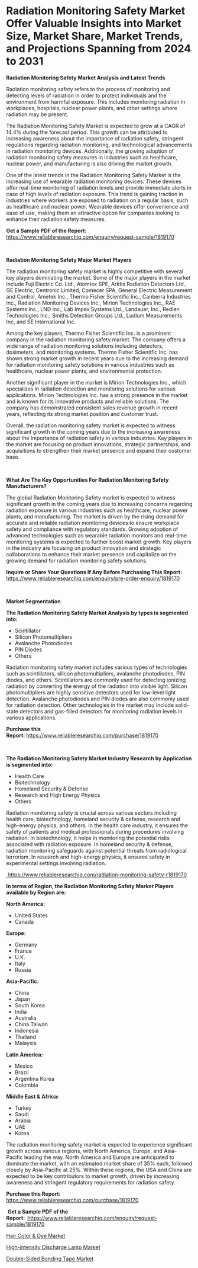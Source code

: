 <p><h1>Radiation Monitoring Safety Market Offer Valuable Insights into Market Size, Market Share, Market Trends, and Projections Spanning from 2024 to 2031</h1></p><p><strong>Radiation Monitoring Safety Market Analysis and Latest Trends</strong></p>
<p><p>Radiation monitoring safety refers to the process of monitoring and detecting levels of radiation in order to protect individuals and the environment from harmful exposure. This includes monitoring radiation in workplaces, hospitals, nuclear power plants, and other settings where radiation may be present.</p><p>The Radiation Monitoring Safety Market is expected to grow at a CAGR of 14.4% during the forecast period. This growth can be attributed to increasing awareness about the importance of radiation safety, stringent regulations regarding radiation monitoring, and technological advancements in radiation monitoring devices. Additionally, the growing adoption of radiation monitoring safety measures in industries such as healthcare, nuclear power, and manufacturing is also driving the market growth.</p><p>One of the latest trends in the Radiation Monitoring Safety Market is the increasing use of wearable radiation monitoring devices. These devices offer real-time monitoring of radiation levels and provide immediate alerts in case of high levels of radiation exposure. This trend is gaining traction in industries where workers are exposed to radiation on a regular basis, such as healthcare and nuclear power. Wearable devices offer convenience and ease of use, making them an attractive option for companies looking to enhance their radiation safety measures.</p></p>
<p><strong>Get a Sample PDF of the Report:&nbsp;</strong> <a href="https://www.reliableresearchiq.com/enquiry/request-sample/1819170">https://www.reliableresearchiq.com/enquiry/request-sample/1819170</a></p>
<p>&nbsp;</p>
<p><strong>Radiation Monitoring Safety Major Market Players</strong></p>
<p><p>The radiation monitoring safety market is highly competitive with several key players dominating the market. Some of the major players in the market include Fuji Electric Co. Ltd., Atomtex SPE, Arktis Radiation Detectors Ltd., GE Electric, Centronic Limited, Comecer SPA, General Electric Measurement and Control, Ametek Inc., Thermo Fisher Scientific Inc., Canberra Industries Inc., Radiation Monitoring Devices Inc., Mirion Technologies Inc., RAE Systems Inc., LND Inc., Lab Impex Systems Ltd., Landauer, Inc., Redlen Technologies Inc., Smiths Detection Groups Ltd., Ludlum Measurements Inc, and SE International Inc.</p><p>Among the key players, Thermo Fisher Scientific Inc. is a prominent company in the radiation monitoring safety market. The company offers a wide range of radiation monitoring solutions including detectors, dosimeters, and monitoring systems. Thermo Fisher Scientific Inc. has shown strong market growth in recent years due to the increasing demand for radiation monitoring safety solutions in various industries such as healthcare, nuclear power plants, and environmental protection.</p><p>Another significant player in the market is Mirion Technologies Inc., which specializes in radiation detection and monitoring solutions for various applications. Mirion Technologies Inc. has a strong presence in the market and is known for its innovative products and reliable solutions. The company has demonstrated consistent sales revenue growth in recent years, reflecting its strong market position and customer trust.</p><p>Overall, the radiation monitoring safety market is expected to witness significant growth in the coming years due to the increasing awareness about the importance of radiation safety in various industries. Key players in the market are focusing on product innovations, strategic partnerships, and acquisitions to strengthen their market presence and expand their customer base.</p></p>
<p>&nbsp;</p>
<p><strong>What Are The Key Opportunities For Radiation Monitoring Safety Manufacturers?</strong></p>
<p><p>The global Radiation Monitoring Safety market is expected to witness significant growth in the coming years due to increasing concerns regarding radiation exposure in various industries such as healthcare, nuclear power plants, and manufacturing. The market is driven by the rising demand for accurate and reliable radiation monitoring devices to ensure workplace safety and compliance with regulatory standards. Growing adoption of advanced technologies such as wearable radiation monitors and real-time monitoring systems is expected to further boost market growth. Key players in the industry are focusing on product innovation and strategic collaborations to enhance their market presence and capitalize on the growing demand for radiation monitoring safety solutions.</p></p>
<p><strong>Inquire or Share Your Questions If Any Before Purchasing This Report:</strong> <a href="https://www.reliableresearchiq.com/enquiry/pre-order-enquiry/1819170">https://www.reliableresearchiq.com/enquiry/pre-order-enquiry/1819170</a></p>
<p>&nbsp;</p>
<p><strong>Market Segmentation</strong></p>
<p><strong>The Radiation Monitoring Safety Market Analysis by types is segmented into:</strong></p>
<p><ul><li>Scintillator</li><li>Silicon Photomultipliers</li><li>Avalanche Photodiodes</li><li>PIN Diodes</li><li>Others</li></ul></p>
<p><p>Radiation monitoring safety market includes various types of technologies such as scintillators, silicon photomultipliers, avalanche photodiodes, PIN diodes, and others. Scintillators are commonly used for detecting ionizing radiation by converting the energy of the radiation into visible light. Silicon photomultipliers are highly sensitive detectors used for low-level light detection. Avalanche photodiodes and PIN diodes are also commonly used for radiation detection. Other technologies in the market may include solid-state detectors and gas-filled detectors for monitoring radiation levels in various applications.</p></p>
<p><strong>Purchase this Report:&nbsp;</strong><a href="https://www.reliableresearchiq.com/purchase/1819170">https://www.reliableresearchiq.com/purchase/1819170</a></p>
<p>&nbsp;</p>
<p><strong>The Radiation Monitoring Safety Market Industry Research by Application is segmented into:</strong></p>
<p><ul><li>Health Care</li><li>Biotechnology</li><li>Homeland Security & Defense</li><li>Research and High Energy Physics</li><li>Others</li></ul></p>
<p><p>Radiation monitoring safety is crucial across various sectors including health care, biotechnology, homeland security & defense, research and high-energy physics, and others. In the health care industry, it ensures the safety of patients and medical professionals during procedures involving radiation. In biotechnology, it helps in monitoring the potential risks associated with radiation exposure. In homeland security & defense, radiation monitoring safeguards against potential threats from radiological terrorism. In research and high-energy physics, it ensures safety in experimental settings involving radiation.</p></p>
<p><a href="https://www.reliableresearchiq.com/radiation-monitoring-safety-r1819170">&nbsp;https://www.reliableresearchiq.com/radiation-monitoring-safety-r1819170</a></p>
<p><strong>In terms of Region, the Radiation Monitoring Safety Market Players available by Region are:</strong></p>
<p>
    <p> <strong> North America: </strong>
        <ul>
            <li>United States</li>
            <li>Canada</li>
        </ul>
        </p> 
    <p> <strong> Europe: </strong>
        <ul>
            <li>Germany</li>
            <li>France</li>
            <li>U.K.</li>
            <li>Italy</li>
            <li>Russia</li>
        </ul>
        </p> 
    <p> <strong> Asia-Pacific: </strong>
        <ul>
            <li>China</li>
            <li>Japan</li>
            <li>South Korea</li>
            <li>India</li>
            <li>Australia</li>
            <li>China Taiwan</li>
            <li>Indonesia</li>
            <li>Thailand</li>
            <li>Malaysia</li>
        </ul>
        </p> 
    <p> <strong> Latin America: </strong>
        <ul>
            <li>Mexico</li>
            <li>Brazil</li>
            <li>Argentina Korea</li>
            <li>Colombia</li>
        </ul>
        </p> 
    <p> <strong> Middle East & Africa: </strong>
        <ul>
            <li>Turkey</li>
            <li>Saudi</li>
            <li>Arabia</li>
            <li>UAE</li>
            <li>Korea</li>
        </ul>
    </p>
    </p>
<p><p>The radiation monitoring safety market is expected to experience significant growth across various regions, with North America, Europe, and Asia-Pacific leading the way. North America and Europe are anticipated to dominate the market, with an estimated market share of 35% each, followed closely by Asia-Pacific at 25%. Within these regions, the USA and China are expected to be key contributors to market growth, driven by increasing awareness and stringent regulatory requirements for radiation safety.</p></p>
<p><strong>Purchase this Report: </strong><a href="https://www.reliableresearchiq.com/purchase/1819170">https://www.reliableresearchiq.com/purchase/1819170</a></p>
<p>&nbsp;<strong>Get a Sample PDF of the Report:&nbsp;&nbsp;</strong><a href="https://www.reliableresearchiq.com/enquiry/request-sample/1819170">https://www.reliableresearchiq.com/enquiry/request-sample/1819170</a></p>
<p><strong></strong></p>
<p><p><a href="https://github.com/heatherogden68774/Market-Research-Report-List-1/blob/main/hair-color-dye-market.md">Hair Color & Dye Market</a></p><p><a href="https://github.com/AidaLakin1908/Market-Research-Report-List-1/blob/main/high-intensity-discharge-lamp-market.md">High-intensity Discharge Lamp Market</a></p><p><a href="https://github.com/valeriecruz651/Market-Research-Report-List-1/blob/main/double-sided-bonding-tape-market.md">Double-Sided Bonding Tape Market</a></p></p>